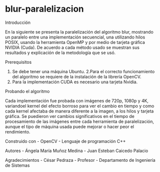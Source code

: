 # blur-paralelizacion

Introducción

En la siguiente se presenta la paralelización del algoritmo blur, mostrando un paralelo entre una implementación secuencial, una utilizando hilos POSIX, usando la herramienta OpenMP y por medio de tarjeta gráfica NVIDIA (Cuda).
De acuerdo a cada método usado se muestran sus resultados y explicación de la metodología que se usó. 

Prerequisitos

1. Se debe tener una máquina Ubuntu.
2.Para el correcto funcionamiento del algoritmo se requiere de la instalación de la librería OpenCV.
3. Para la implementación CUDA es necesario una tarjeta Nvidia.

Probando el algoritmo

Cada implementación fue probada con imágenes de 720p, 1080p y 4K, variandoel kernel del efecto borroso para ver el cambio en tiempo y como cada kernel afectaba de manera diferente a la imagen, a los hilos y tarjeta gráfica.
Se puedieron ver cambios significativos en el tiempo de procesamiento de las imágenes entre cada herramienta de paralelización, aunque el tipo de máquina usada puede mejorar o hacer peor el rendimiento.

Construido con
    - OpenCV
    - Lenguaje de programación C++

Autores
    -   Ángela María Muñoz Medina
    -   Juan Esteban Caicedo Palacio

Agradecimientos
    -   César Pedraza - Profesor
    -   Departamento de Ingeniería de Sistemas 
